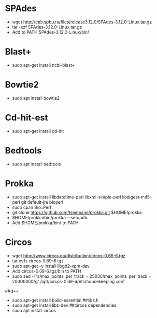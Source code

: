 # SPAdes

- wget http://cab.spbu.ru/files/release3.12.0/SPAdes-3.12.0-Linux.tar.gz
- tar -xzf SPAdes-3.12.0-Linux.tar.gz
- Add to PATH SPAdes-3.12.0-Linux/bin/

# Blast+

- sudo apt-get install ncbi-blast+

# Bowtie2

- sudo apt install bowtie2

# Cd-hit-est

- sudo apt-get install cd-hit

# Bedtools

- sudo apt install bedtools

# Prokka

- sudo apt-get install libdatetime-perl libxml-simple-perl libdigest-md5-perl git default-jre bioperl
- sudo cpan Bio::Perl
- git clone https://github.com/tseemann/prokka.git $HOME/prokka
- $HOME/prokka/bin/prokka --setupdb
- Add $HOME/prokka/bin/ to PATH

# Circos


- wget http://www.circos.ca/distribution/circos-0.69-6.tgz
- tar xvfz circos-0.69-6.tgz
- sudo apt-get -y install libgd2-xpm-dev
- Add circos-0.69-6.tgz/bin to PATH
- sudo sed -i 's/max_points_per_track = 25000/max_points_per_track = 20000000/g' /opt/circos-0.69-6/etc/housekeeping.conf






##g++
- sudo apt-get install build-essential
##libz.h
- sudo apt-get install libz-dev
##circos dependencies
- sudo apt install circos
